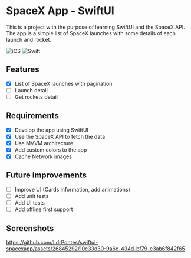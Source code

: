 # SpaceX App - SwiftUI

This is a project with the purpose of learning SwiftUI and the SpaceX API. The app is a simple list of SpaceX launches with some details of each launch and rocket.

![iOS](https://img.shields.io/badge/iOS-000000?style=for-the-badge&logo=ios&logoColor=white) ![Swift](https://img.shields.io/badge/swift-F54A2A?style=for-the-badge&logo=swift&logoColor=white)


## Features

- [x] List of SpaceX launches with pagination
- [ ] Launch detail
- [ ] Get rockets detail

## Requirements

- [x] Develop the app using SwiftUI
- [x] Use the SpaceX API to fetch the data
- [x] Use MVVM architecture
- [x] Add custom colors to the app
- [x] Cache Network images 

## Future improvements

- [ ] Improve UI (Cards information, add animations)
- [ ] Add unit tests
- [ ] Add UI tests
- [ ] Add offline first support

## Screenshots

https://github.com/LdrPontes/swiftui-spacexapp/assets/26845292/10c33d30-9a6c-434d-bf79-e3ab6f842f65


